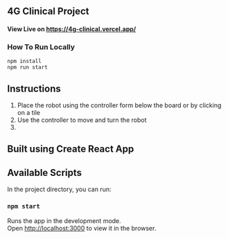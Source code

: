 ## 4G Clinical Project

#### View Live on https://4g-clinical.vercel.app/

### How To Run Locally
```
npm install
npm run start
```

## Instructions
1. Place the robot using the controller form below the board or by clicking on a tile
2. Use the controller to move and turn the robot
3. 


## Built using Create React App 
## Available Scripts

In the project directory, you can run:

### `npm start`

Runs the app in the development mode.\
Open [http://localhost:3000](http://localhost:3000) to view it in the browser.


